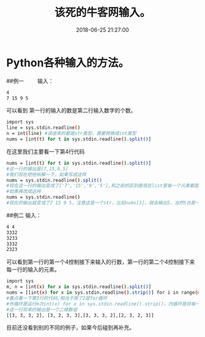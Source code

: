 ﻿---
title: 该死的牛客网输入。
date: 2018-06-25 21:27:00
categories:
  - code
mathjax: true
copyright: true
tags:
  - 笔试
description: 之前一直刷的是leetcode，前几天做了XX服的笔试题，我的天，第一道编程题的输入都让我弄了好久，难受。这次我总结一下Python的输入，以备将来笔试用。
---
# Python各种输入的方法。
##例一
&emsp;&emsp; 
输入：
```bash
4
7 15 9 5
```
可以看到 第一行的输入的数是第二行输入数字的个数。
```bash
import sys
line = sys.stdin.readline()
n = int(line) #读进来的都是str类型，需要转换成int类型
nums = [int(t) for t in sys.stdin.readline().split()]
```
在这里我们主要看一下第4行代码
```bash
nums = [int(t) for t in sys.stdin.readline().split()]
#这一行的输出是[7,15,9,5]
#我们现在把他拆解一下，如果写成这样
nums = sys.stdin.readline().split()
#现在这一行的输出变成了['7','15','9','5'],和之前的区别是现在list里每一个元素都是一个字符。
#如果再改成这样
nums = sys.stdin.readline()
#现在的输出就变成了7 15 9 5，注意这是一个str，比如nums[3]，就会输出5，当然5也是一个字符。
```

##例二
输入：
```bash
4 4
3332
3233
3332
2323
```
可以看到第一行的第一个4控制接下来输入的行数，第一行的第二个4控制接下来每一行的输入的元素。
```bash
import sys
m, n = [int(x) for x in sys.stdin.readline().split()]
nums = [[int(x) for x in sys.stdin.readline().strip()] for i in range(m)]
#重点看一下第3行的代码,相当于用了2层for循环
#外循环是运行m次int(x) for x in sys.stdin.readline().strip()，内循环是将每一行输入进来的str转换成int类型
#这一行将来的输出是一个二维数组
[[3, 3, 3, 2], [3, 2, 3, 3],[3, 3, 3, 2],[2, 3, 2, 3]]
```

目前还没看到别的不同的例子，如果今后碰到再补充。